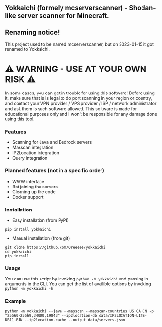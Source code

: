 ## Yokkaichi (formely mcserverscanner) - Shodan-like server scanner for Minecraft.

## Renaming notice!
This project used to be named mcserverscanner, but on 2023-01-15 it got renamed to Yokkaichi.

# ⚠️ WARNING - USE AT YOUR OWN RISK ⚠️
In some cases, you can get in trouble for using this software! Before using it, make sure that is is legal to do port scanning in your region or country, and contact your VPN provider / VPS provider / ISP / network administrator and ask them is such software allowed. This software is made for educational purposes only and I won't be responsible for any damage done using this tool.

### Features
- Scanning for Java and Bedrock servers
- Masscan integration
- IP2Location integration
- Query integration

### Planned features (not in a specific order)
- WWW interface
- Bot joining the servers
- Cleaning up the code
- Docker support

### Installation
- Easy installation (from PyPI)
```
pip install yokkaichi
```
- Manual installation (from git)
```
git clone https://github.com/Oreeeee/yokkaichi
cd yokkaichi
pip install .
```

### Usage
You can use this script by invoking `python -m yokkaichi` and passing in arguments in the CLI. You can get the list of availible options by invoking `python -m yokkaichi -h`

### Example
`python -m yokkaichi --java --masscan --masscan-countries US CA CN -p "25560-25569,34000,19843" --ip2location-db data/IP2LOCATION-LITE-DB11.BIN --ip2location-cache --output data/servers.json`